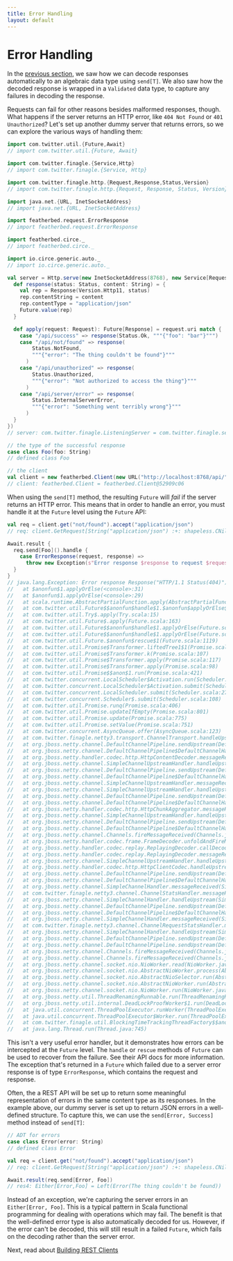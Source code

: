 ```yaml
---
title: Error Handling
layout: default
---
```


# Error Handling

In the [previous section](04-response-decoding-and-validation.html), we saw how we can decode responses automatically
to an algebraic data type using `send[T]`. We also saw how the decoded response is wrapped in a `Validated` data type,
to capture any failures in decoding the response.

Requests can fail for other reasons besides malformed responses, though. What happens if the server returns an HTTP
error, like `404 Not Found` or `401 Unauthorized`? Let's set up another dummy server that returns errors, so we can
explore the various ways of handling them:

```scala
import com.twitter.util.{Future,Await}
// import com.twitter.util.{Future, Await}

import com.twitter.finagle.{Service,Http}
// import com.twitter.finagle.{Service, Http}

import com.twitter.finagle.http.{Request,Response,Status,Version}
// import com.twitter.finagle.http.{Request, Response, Status, Version}

import java.net.{URL, InetSocketAddress}
// import java.net.{URL, InetSocketAddress}

import featherbed.request.ErrorResponse
// import featherbed.request.ErrorResponse

import featherbed.circe._
// import featherbed.circe._

import io.circe.generic.auto._
// import io.circe.generic.auto._

val server = Http.serve(new InetSocketAddress(8768), new Service[Request, Response] {
  def response(status: Status, content: String) = {
    val rep = Response(Version.Http11, status)
    rep.contentString = content
    rep.contentType = "application/json"
    Future.value(rep)
  }

  def apply(request: Request): Future[Response] = request.uri match {
    case "/api/success" => response(Status.Ok, """{"foo": "bar"}""")
    case "/api/not/found" => response(
        Status.NotFound,
        """{"error": "The thing couldn't be found"}"""
      )
    case "/api/unauthorized" => response(
        Status.Unauthorized,
        """{"error": "Not authorized to access the thing"}"""
      )
    case "/api/server/error" => response(
        Status.InternalServerError,
        """{"error": "Something went terribly wrong"}"""
      )
  }
})
// server: com.twitter.finagle.ListeningServer = com.twitter.finagle.server.ListeningStackServer$$anon$1@4a4cc814

// the type of the successful response
case class Foo(foo: String)
// defined class Foo

// the client
val client = new featherbed.Client(new URL("http://localhost:8768/api/"))
// client: featherbed.Client = featherbed.Client@52909c06
```

When using the `send[T]` method, the resulting `Future` will *fail* if the server returns an HTTP error. This means that
in order to handle an error, you must handle it at the `Future` level using the `Future` API:

```scala
val req = client.get("not/found").accept("application/json")
// req: client.GetRequest[String("application/json") :+: shapeless.CNil] = GetRequest(http://localhost:8768/api/not/found,List(),UTF-8)

Await.result {
  req.send[Foo]().handle {
    case ErrorResponse(request, response) =>
      throw new Exception(s"Error response $response to request $request")
  }
}
// java.lang.Exception: Error response Response("HTTP/1.1 Status(404)") to request Request("GET /api/not/found", from 0.0.0.0/0.0.0.0:0)
//   at $anonfun$1.applyOrElse(<console>:31)
//   at $anonfun$1.applyOrElse(<console>:29)
//   at scala.runtime.AbstractPartialFunction.apply(AbstractPartialFunction.scala:34)
//   at com.twitter.util.Future$$anonfun$handle$1.$anonfun$applyOrElse$1(Future.scala:1239)
//   at com.twitter.util.Try$.apply(Try.scala:15)
//   at com.twitter.util.Future$.apply(Future.scala:163)
//   at com.twitter.util.Future$$anonfun$handle$1.applyOrElse(Future.scala:1239)
//   at com.twitter.util.Future$$anonfun$handle$1.applyOrElse(Future.scala:1238)
//   at com.twitter.util.Future.$anonfun$rescue$1(Future.scala:1119)
//   at com.twitter.util.Promise$Transformer.liftedTree1$1(Promise.scala:107)
//   at com.twitter.util.Promise$Transformer.k(Promise.scala:107)
//   at com.twitter.util.Promise$Transformer.apply(Promise.scala:117)
//   at com.twitter.util.Promise$Transformer.apply(Promise.scala:98)
//   at com.twitter.util.Promise$$anon$1.run(Promise.scala:421)
//   at com.twitter.concurrent.LocalScheduler$Activation.run(Scheduler.scala:200)
//   at com.twitter.concurrent.LocalScheduler$Activation.submit(Scheduler.scala:158)
//   at com.twitter.concurrent.LocalScheduler.submit(Scheduler.scala:272)
//   at com.twitter.concurrent.Scheduler$.submit(Scheduler.scala:108)
//   at com.twitter.util.Promise.runq(Promise.scala:406)
//   at com.twitter.util.Promise.updateIfEmpty(Promise.scala:801)
//   at com.twitter.util.Promise.update(Promise.scala:775)
//   at com.twitter.util.Promise.setValue(Promise.scala:751)
//   at com.twitter.concurrent.AsyncQueue.offer(AsyncQueue.scala:123)
//   at com.twitter.finagle.netty3.transport.ChannelTransport.handleUpstream(ChannelTransport.scala:56)
//   at org.jboss.netty.channel.DefaultChannelPipeline.sendUpstream(DefaultChannelPipeline.java:564)
//   at org.jboss.netty.channel.DefaultChannelPipeline$DefaultChannelHandlerContext.sendUpstream(DefaultChannelPipeline.java:791)
//   at org.jboss.netty.handler.codec.http.HttpContentDecoder.messageReceived(HttpContentDecoder.java:108)
//   at org.jboss.netty.channel.SimpleChannelUpstreamHandler.handleUpstream(SimpleChannelUpstreamHandler.java:70)
//   at org.jboss.netty.channel.DefaultChannelPipeline.sendUpstream(DefaultChannelPipeline.java:564)
//   at org.jboss.netty.channel.DefaultChannelPipeline$DefaultChannelHandlerContext.sendUpstream(DefaultChannelPipeline.java:791)
//   at org.jboss.netty.channel.SimpleChannelUpstreamHandler.messageReceived(SimpleChannelUpstreamHandler.java:124)
//   at org.jboss.netty.channel.SimpleChannelUpstreamHandler.handleUpstream(SimpleChannelUpstreamHandler.java:70)
//   at org.jboss.netty.channel.DefaultChannelPipeline.sendUpstream(DefaultChannelPipeline.java:564)
//   at org.jboss.netty.channel.DefaultChannelPipeline$DefaultChannelHandlerContext.sendUpstream(DefaultChannelPipeline.java:791)
//   at org.jboss.netty.handler.codec.http.HttpChunkAggregator.messageReceived(HttpChunkAggregator.java:145)
//   at org.jboss.netty.channel.SimpleChannelUpstreamHandler.handleUpstream(SimpleChannelUpstreamHandler.java:70)
//   at org.jboss.netty.channel.DefaultChannelPipeline.sendUpstream(DefaultChannelPipeline.java:564)
//   at org.jboss.netty.channel.DefaultChannelPipeline$DefaultChannelHandlerContext.sendUpstream(DefaultChannelPipeline.java:791)
//   at org.jboss.netty.channel.Channels.fireMessageReceived(Channels.java:296)
//   at org.jboss.netty.handler.codec.frame.FrameDecoder.unfoldAndFireMessageReceived(FrameDecoder.java:459)
//   at org.jboss.netty.handler.codec.replay.ReplayingDecoder.callDecode(ReplayingDecoder.java:536)
//   at org.jboss.netty.handler.codec.replay.ReplayingDecoder.messageReceived(ReplayingDecoder.java:435)
//   at org.jboss.netty.channel.SimpleChannelUpstreamHandler.handleUpstream(SimpleChannelUpstreamHandler.java:70)
//   at org.jboss.netty.handler.codec.http.HttpClientCodec.handleUpstream(HttpClientCodec.java:92)
//   at org.jboss.netty.channel.DefaultChannelPipeline.sendUpstream(DefaultChannelPipeline.java:564)
//   at org.jboss.netty.channel.DefaultChannelPipeline$DefaultChannelHandlerContext.sendUpstream(DefaultChannelPipeline.java:791)
//   at org.jboss.netty.channel.SimpleChannelHandler.messageReceived(SimpleChannelHandler.java:142)
//   at com.twitter.finagle.netty3.channel.ChannelStatsHandler.messageReceived(ChannelStatsHandler.scala:68)
//   at org.jboss.netty.channel.SimpleChannelHandler.handleUpstream(SimpleChannelHandler.java:88)
//   at org.jboss.netty.channel.DefaultChannelPipeline.sendUpstream(DefaultChannelPipeline.java:564)
//   at org.jboss.netty.channel.DefaultChannelPipeline$DefaultChannelHandlerContext.sendUpstream(DefaultChannelPipeline.java:791)
//   at org.jboss.netty.channel.SimpleChannelHandler.messageReceived(SimpleChannelHandler.java:142)
//   at com.twitter.finagle.netty3.channel.ChannelRequestStatsHandler.messageReceived(ChannelRequestStatsHandler.scala:32)
//   at org.jboss.netty.channel.SimpleChannelHandler.handleUpstream(SimpleChannelHandler.java:88)
//   at org.jboss.netty.channel.DefaultChannelPipeline.sendUpstream(DefaultChannelPipeline.java:564)
//   at org.jboss.netty.channel.DefaultChannelPipeline.sendUpstream(DefaultChannelPipeline.java:559)
//   at org.jboss.netty.channel.Channels.fireMessageReceived(Channels.java:268)
//   at org.jboss.netty.channel.Channels.fireMessageReceived(Channels.java:255)
//   at org.jboss.netty.channel.socket.nio.NioWorker.read(NioWorker.java:88)
//   at org.jboss.netty.channel.socket.nio.AbstractNioWorker.process(AbstractNioWorker.java:108)
//   at org.jboss.netty.channel.socket.nio.AbstractNioSelector.run(AbstractNioSelector.java:337)
//   at org.jboss.netty.channel.socket.nio.AbstractNioWorker.run(AbstractNioWorker.java:89)
//   at org.jboss.netty.channel.socket.nio.NioWorker.run(NioWorker.java:178)
//   at org.jboss.netty.util.ThreadRenamingRunnable.run(ThreadRenamingRunnable.java:108)
//   at org.jboss.netty.util.internal.DeadLockProofWorker$1.run(DeadLockProofWorker.java:42)
//   at java.util.concurrent.ThreadPoolExecutor.runWorker(ThreadPoolExecutor.java:1142)
//   at java.util.concurrent.ThreadPoolExecutor$Worker.run(ThreadPoolExecutor.java:617)
//   at com.twitter.finagle.util.BlockingTimeTrackingThreadFactory$$anon$1.run(BlockingTimeTrackingThreadFactory.scala:24)
//   at java.lang.Thread.run(Thread.java:745)
```

This isn't a very useful error handler, but it demonstrates how errors can be intercepted at the `Future` level. The
`handle` or `rescue` methods of `Future` can be used to recover from the failure. See their API docs for more
information. The exception that's returned in a `Future` which failed due to a server error response is of type
`ErrorResponse`, which contains the request and response.

Often, the a REST API will be set up to return some meaningful representation of errors in the same content type as its
responses. In the example above, our dummy server is set up to return JSON errors in a well-defined structure. To
capture this, we can use the `send[Error, Success]` method instead of `send[T]`:

```scala
// ADT for errors
case class Error(error: String)
// defined class Error

val req = client.get("not/found").accept("application/json")
// req: client.GetRequest[String("application/json") :+: shapeless.CNil] = GetRequest(http://localhost:8768/api/not/found,List(),UTF-8)

Await.result(req.send[Error, Foo])
// res4: Either[Error,Foo] = Left(Error(The thing couldn't be found))
```

Instead of an exception, we're capturing the server errors in an `Either[Error, Foo]`. This is a typical pattern in Scala functional
programming for dealing with operations which may fail. The benefit is that the well-defined error type is also automatically
decoded for us. However, if the error can't be decoded, this will still result in a failed `Future`, which fails on the
decoding rather than the server error.

Next, read about [Building REST Clients](06-building-rest-clients.html)
